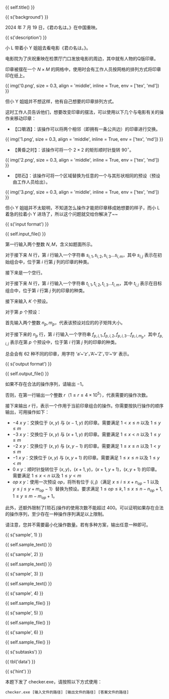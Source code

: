 {{ self.title() }}

{{ s('background') }}

2024 年 7 月 19 日，《君の名は。》在中国重映。

{{ s('description') }}

小 L 带着小 Y 姐姐去看电影《君の名は。》。

电影院为了庆祝重映在检票厅门口发放电影的周边，其中就有人物的Q版印章。

印章被摆在一个 $N\times M$ 的网格中，使用时会有工作人员按网格的排列方式将印章印在纸上。

{{ img('0.png', size = 0.3, align = 'middle', inline = True, env = ['tex', 'md']) }}

但小 Y 姐姐并不想这样，他有自己想要的印章排列方式。

这时工作人员告诉他们，想要改变印章的摆法，可以使用以下几个与电影有关的操作来移动印章：

- 【口嚼酒】：该操作可以将两个相邻（即拥有一条公共边）的印章进行交换。

{{ img('1.png', size = 0.3, align = 'middle', inline = True, env = ['tex', 'md']) }}

- 【黄昏之时】：该操作可将一个 $2\times 2$ 的矩形顺时针旋转 $90^{\circ}$。

{{ img('2.png', size = 0.3, align = 'middle', inline = True, env = ['tex', 'md']) }}

- 【陨石】：该操作可将一个区域替换为任意的一个与其形状相同的预设（预设由工作人员给出）。

{{ img('3.png', size = 0.3, align = 'middle', inline = True, env = ['tex', 'md']) }}

但小 Y 姐姐并不太聪明，不知道怎么操作才能把印章移成她想要的样子，而小 L 着急的拉着小 Y 进场了，所以这个问题就交给你解决了~~

{{ s('input format') }}

{{ self.input_file() }}

第一行输入两个整数 $N,M$，含义如题面所示。

对于接下来 $N$ 行，第 $i$ 行输入一个字符串 $s_{i,1},s_{i,2},s_{i,3}\dots s_{i,m}$，其中 $s_{i,j}$ 表示在初始组合中，位于第 $i$ 行第 $j$ 列的印章的种类。

接下来是一个空行。

对于接下来 $N$ 行，第 $i$ 行输入一个字符串 $t_{i,1},t_{i,2},t_{i,3}\dots t_{i,m}$，其中 $t_{i,j}$ 表示在目标组合中，位于第 $i$ 行第 $j$ 列的印章的种类。 

接下来输入 $K$ 个预设。

对于第 $p$ 个预设：

首先输入两个整数 $n_p,m_p$，代表该预设对应的的子矩阵大小。

对于接下来的 $n_p$ 行，第 $i$ 行输入一个字符串 $f_{p,i,1},f_{p,i,2},f_{p,i,3}\dots f_{p,i,m_p}$，其中 $f_{p,i,j}$ 表示在第 $p$  个预设中，位于第 $i$ 行第 $j$ 列的印章的种类。

总会会有 $62$ 种不同的印章，用字符 ‘a’~’z’，’A’~’Z’，’0’~’9’ 表示。

{{ s('output format') }}

{{ self.output_file() }}

如果不存在合法的操作序列，请输出 $-1$。

否则，在第一行输出一个整数 $r$（$1\le r\le4\times10^5$），代表需要的操作次数。

接下来输出 $r$ 行，表示一个作用于当前印章组合的操作。你需要按执行操作的顺序输出，可用操作如下：

- $-4\text{ }x\text{ }y$：交换位于 $(x,y)$ 与 $(x-1,y)$ 的印章。需要满足 $1<x≤n$ 以及 $1≤y≤m$
- $-3\text{ }x\text{ }y$：交换位于 $(x,y)$ 与 $(x+1,y)$ 的印章。需要满足 $1≤x<n$ 以及 $1≤y≤m$
- $-2\text{ }x\text{ }y$：交换位于 $(x,y)$ 与 $(x,y-1)$ 的印章。需要满足 $1≤x≤n$ 以及 $1<y≤m$
- $-1\text{ }x\text{ }y$：交换位于 $(x,y)$ 与 $(x,y+1)$ 的印章。需要满足 $1≤x≤n$ 以及 $1≤y<m$
- $0\text{ }x\text{ }y$：顺时针旋转位于 $(x,y)$，$(x+1,y)$，$(x+1,y+1)$，$(x,y+1)$ 的印章。需要满足 $1≤x<n$ 以及 $1≤y<m$
- $op\text{ }x\text{ }y$：使用一次预设 $op$，将所有位于 $(i,j)$（满足 $x≤i≤x+n_{op}-1$ 以及 $y≤j≤y+m_{op}-1$）替换为预设。要求满足 $1≤op≤k,1≤x≤n-n_{op}+1,1≤y≤m-m_{op}+1$。

此外，还额外限制了⌈陨石⌋操作的使用次数不能超过 $400$。可以证明如果存在合法的操作序列，至少存在一种操作序列满足以上限制。

请注意，您并不需要最小化操作数量。若有多种方案，输出任意一种即可。

{{ s('sample', 1) }}

{{ self.sample_text() }}

{{ s('sample', 2) }}

{{ self.sample_text() }}

{{ s('sample', 3) }}

{{ self.sample_text() }}

{{ s('sample', 4) }}

{{ self.sample_file() }}

{{ s('sample', 5) }}

{{ self.sample_file() }}

{{ s('sample', 6) }}

{{ self.sample_file() }}

{{ s('subtasks') }}

{{ tbl('data') }}

{{ s('hint') }}

本题下发了 checker.exe，请按照以下方式使用：

`checker.exe [输入文件的路径] [输出文件的路径] [答案文件的路径]`